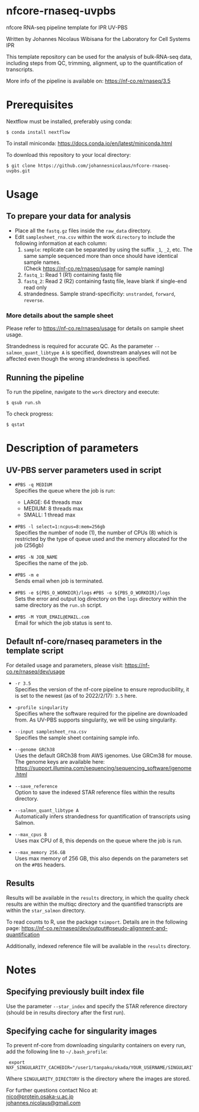 # nfcore-rnaseq-uvpbs
nfcore RNA-seq pipeline template for IPR UV-PBS

Written by Johannes Nicolaus Wibisana for the Laboratory for Cell Systems IPR

This template repository can be used for the analysis of bulk-RNA-seq data, including steps from QC, trimming, alignment, up to the quantification of transcripts.

More info of the pipeline is available on:
https://nf-co.re/rnaseq/3.5

# Prerequisites
Nextflow must be installed, preferably using conda:
```shell
$ conda install nextflow
```

To install miniconda:
https://docs.conda.io/en/latest/miniconda.html

To download this repository to your local directory:
```shell
$ git clone https://github.com/johannesnicolaus/nfcore-rnaseq-uvpbs.git
```

# Usage

## To prepare your data for analysis
- Place all the `fastq.gz` files inside the `raw_data` directory.
- Edit `samplesheet_rna.csv` within the work `directory` to include the following information at each column:
   1. `sample`: replicate can be separated by using the suffix `_1`, `_2`, etc. The same sample sequenced more than once should have identical sample names.<br> (Check https://nf-co.re/rnaseq/usage for sample naming)
   2. `fastq_1`: Read 1 (R1) containing fastq file
   3. `fastq_2`: Read 2 (R2) containing fastq file, leave blank if single-end read only
   4. strandedness. Sample strand-specificity: `unstranded`, `forward`, `reverse`.

### More details about the sample sheet
Please refer to https://nf-co.re/rnaseq/usage for details on sample sheet usage.

Strandedness is required for accurate QC. As the parameter `--salmon_quant_libtype A` is specified, downstream analyses will not be affected even though the wrong strandedness is specified.

## Running the pipeline
To run the pipeline, navigate to the `work` directory and execute:
```shell
$ qsub run.sh
```

To check progress:
```shell
$ qstat
```

# Description of parameters

## UV-PBS server parameters used in script

- `#PBS -q MEDIUM` <br>
Specifies the queue where the job is run: <br>
  - LARGE: 64 threads max
  - MEDIUM: 8 threads max
  - SMALL: 1 thread max

- `#PBS -l select=1:ncpus=8:mem=256gb` <br>
Specifies the number of node (1), the number of CPUs (8) which is restricted by the type of queue used and the memory allocated for the job (256gb)

- `#PBS -N JOB_NAME`<br>
Specifies the name of the job.

- `#PBS -m e` <br>
Sends email when job is terminated.

- `#PBS -e ${PBS_O_WORKDIR}/logs` `#PBS -o ${PBS_O_WORKDIR}/logs`<br>
Sets the error and output log directory on the `logs` directory within the same directory as the `run.sh` script.

- `#PBS -M YOUR_EMAIL@EMAIL.com` <br>
Email for which the job status is sent to.

## Default nf-core/rnaseq parameters in the template script

For detailed usage and parameters, please visit:
https://nf-co.re/rnaseq/dev/usage


- `-r 3.5`<br>
Specifies the version of the nf-core pipeline to ensure reproducibility, it is set to the newest (as of to 2022/2/17): `3.5` here.

- `-profile singularity`<br>
Specifies where the software required for the pipeline are downloaded from. As UV-PBS supports singularity, we will be using singularity.

- `--input samplesheet_rna.csv`<br>
Specifies the sample sheet containing sample info.

- `--genome GRCh38`<br>
Uses the default GRCh38 from AWS igenomes. Use GRCm38 for mouse. The genome keys are available here:
https://support.illumina.com/sequencing/sequencing_software/igenome.html

- `--save_reference`<br>
Option to save the indexed STAR reference files within the results directory.

- `--salmon_quant_libtype A`<br>
Automatically infers strandedness for quantification of transcripts using Salmon.

- `--max_cpus 8`<br>
Uses max CPU of 8, this depends on the queue where the job is run.

- `--max_memory 256.GB`<br>
Uses max memory of 256 GB, this also depends on the parameters set on the `#PBS` headers.


## Results
Results will be available in the `results` directory, in which the quality check results are within the multiqc directory and the quantified transcripts are within the `star_salmon` directory.

To read counts to R, use the package `tximport`. Details are in the following page:
https://nf-co.re/rnaseq/dev/output#pseudo-alignment-and-quantification

Additionally, indexed reference file will be available in the `results` directory.


# Notes
## Specifying previously built index file
Use the parameter `--star_index` and specify the STAR reference directory (should be in results directory after the first run).

## Specifying cache for singularity images
To prevent nf-core from downloading singularity containers on every run, add the following line to `~/.bash_profile`:

```shell
 export NXF_SINGULARITY_CACHEDIR="/user1/tanpaku/okada/YOUR_USERNAME/SINGULARITY_DIRECTORY"   
```

Where `SINGULARITY_DIRECTORY` is the directory where the images are stored.

For further questions contact Nico at: <br>
nico@protein.osaka-u.ac.jp <br>
johannes.nicolaus@gmail.com